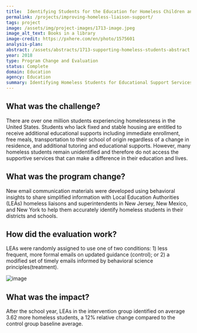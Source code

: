 ```yaml
---
title:  Identifying Students for the Education for Homeless Children and Youth Program
permalink: /projects/improving-homeless-liaison-support/
tags: project  
image: /assets/img/project-images/1713-image.jpeg
image_alt_text: Books in a library
image-credit: https://pxhere.com/en/photo/1575601
analysis-plan: 
abstract: /assets/abstracts/1713-supporting-homeless-students-abstract.pdf
year: 2018  
type: Program Change and Evaluation
status: Complete
domain: Education
agency: Education
summary: Identifying Homeless Students for Educational Support Services
---
```

## What was the challenge?

There are over one million students experiencing homelessness in the United States. Students who lack fixed and stable housing are entitled to receive additional educational supports including immediate enrollment, free meals, transportation to their school of origin regardless of a change in residence, and additional tutoring and educational supports. However, many homeless students remain unidentified and therefore do not access the supportive services that can make a difference in their education and lives.

## What was the program change?

New email communication materials were developed using behavioral insights to share simplified information with Local Education Authorities (LEAs) homeless liaisons and superintendents in New Jersey, New Mexico, and New York to help them accurately identify homeless students in their districts and schools.

## How did the evaluation work?

LEAs were randomly assigned to use one of two conditions: 1) less frequent, more formal emails on updated guidance (control); or 2) a modified set of timely emails informed by behavioral science principles(treatment).

![image]({{site.baseurl}}/assets/img/project-images/1713-graph.png)

## What was the impact?

After the school year, LEAs in the intervention group identified on average 3.62 more homeless students, a 12% relative change compared to the control group baseline average.
